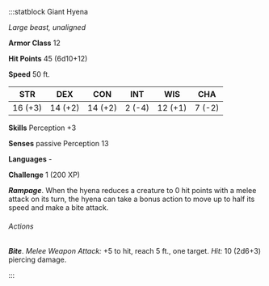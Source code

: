 :::statblock Giant Hyena

*Large beast, unaligned*

**Armor Class** 12

**Hit Points** 45 (6d10+12)

**Speed** 50 ft.

| STR     | DEX     | CON     | INT    | WIS     | CHA    |
|---------|---------|---------|--------|---------|--------|
| 16 (+3) | 14 (+2) | 14 (+2) | 2 (-4) | 12 (+1) | 7 (-2) |

**Skills** Perception +3

**Senses** passive Perception 13

**Languages** -

**Challenge** 1 (200 XP)

***Rampage***. When the hyena reduces a creature to 0 hit points with a melee attack on its turn, the hyena can take a bonus action to move up to half its speed and make a bite attack.

###### Actions

***Bite***. *Melee Weapon Attack:* +5 to hit, reach 5 ft., one target. *Hit:* 10 (2d6+3) piercing damage.

:::
